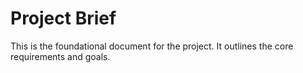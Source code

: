 # Project Brief

This is the foundational document for the project. It outlines the core requirements and goals.
